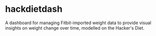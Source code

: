 # hackdietdash
A dashboard for managing Fitbit-imported weight data to provide visual insights on weight change over time, modelled on the Hacker's Diet.
